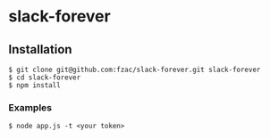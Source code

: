# slack-forever

## Installation

```
$ git clone git@github.com:fzac/slack-forever.git slack-forever
$ cd slack-forever
$ npm install
```

### Examples

```
$ node app.js -t <your token>
```
